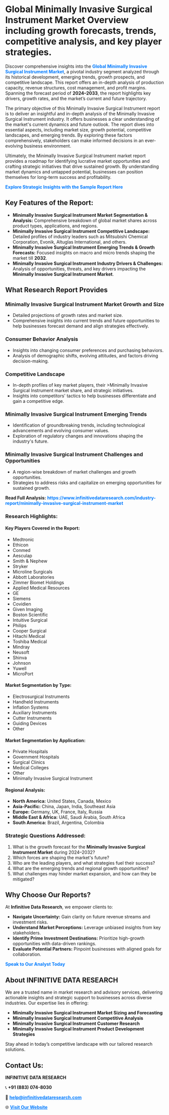 <h1>Global Minimally Invasive Surgical Instrument Market Overview including growth forecasts, trends, competitive analysis, and key player strategies.</h1>
<p>
Discover comprehensive insights into the 
<a href="https://www.infinitivedataresearch.com/industry-report/minimally-invasive-surgical-instrument-market" rel="dofollow" style="color: #007BFF; text-decoration: none;"><strong>Global Minimally Invasive Surgical Instrument Market</strong></a>, a pivotal industry segment analyzed through its historical development, emerging trends, growth prospects, and competitive landscape. This report offers an in-depth analysis of production capacity, revenue structures, cost management, and profit margins. Spanning the forecast period of <strong>2024–2033</strong>, the report highlights key drivers, growth rates, and the market’s current and future trajectory.
</p>
<p>
The primary objective of this Minimally Invasive Surgical Instrument report is to deliver an insightful and in-depth analysis of the Minimally Invasive Surgical Instrument industry. It offers businesses a clear understanding of the market's current dynamics and future outlook. The report dives into essential aspects, including market size, growth potential, competitive landscapes, and emerging trends. By exploring these factors comprehensively, stakeholders can make informed decisions in an ever-evolving business environment.
</p>
<p>
Ultimately, the Minimally Invasive Surgical Instrument market report provides a roadmap for identifying lucrative market opportunities and crafting strategic initiatives that drive sustained growth. By understanding market dynamics and untapped potential, businesses can position themselves for long-term success and profitability.
</p>
<p>
<a href="https://www.infinitivedataresearch.com/request-sample/reportId=111060" style="color: #007BFF; text-decoration: none;"><strong>Explore Strategic Insights with the Sample Report Here</strong></a>
</p>

<h2>Key Features of the Report:</h2>
<ul>
<li><strong>Minimally Invasive Surgical Instrument Market Segmentation & Analysis:</strong> Comprehensive breakdown of global market shares across product types, applications, and regions.</li>
<li><strong>Minimally Invasive Surgical Instrument Competitive Landscape:</strong> Detailed profiles of industry leaders such as Mitsubishi Chemical Corporation, Evonik, Altuglas International, and others.</li>
<li><strong>Minimally Invasive Surgical Instrument Emerging Trends & Growth Forecasts:</strong> Focused insights on macro and micro trends shaping the market till <strong>2032</strong>.</li>
<li><strong>Minimally Invasive Surgical Instrument Industry Drivers & Challenges:</strong> Analysis of opportunities, threats, and key drivers impacting the <strong>Minimally Invasive Surgical Instrument Market</strong>.</li>
</ul>

<h2>What Research Report Provides</h2>
<h3>Minimally Invasive Surgical Instrument Market Growth and Size</h3>
<ul>
<li>Detailed projections of growth rates and market size.</li>
<li>Comprehensive insights into current trends and future opportunities to help businesses forecast demand and align strategies effectively.</li>
</ul>

<h3>Consumer Behavior Analysis</h3>
<ul>
<li>Insights into changing consumer preferences and purchasing behaviors.</li>
<li>Analysis of demographic shifts, evolving attitudes, and factors driving decision-making.</li>
</ul>

<h3>Competitive Landscape</h3>
<ul>
<li>In-depth profiles of key market players, their >Minimally Invasive Surgical Instrument market share, and strategic initiatives.</li>
<li>Insights into competitors' tactics to help businesses differentiate and gain a competitive edge.</li>
</ul>

<h3>Minimally Invasive Surgical Instrument Emerging Trends</h3>
<ul>
<li>Identification of groundbreaking trends, including technological advancements and evolving consumer values.</li>
<li>Exploration of regulatory changes and innovations shaping the industry's future.</li>
</ul>

<h3>Minimally Invasive Surgical Instrument Challenges and Opportunities</h3>
<ul>
<li>A region-wise breakdown of market challenges and growth opportunities.</li>
<li>Strategies to address risks and capitalize on emerging opportunities for sustained growth.</li>
</ul>
<p><strong>Read Full Analysis:</strong> <a href="https://www.infinitivedataresearch.com/industry-report/minimally-invasive-surgical-instrument-market" rel="dofollow" style="color: #007BFF; text-decoration: none;"><strong>https://www.infinitivedataresearch.com/industry-report/minimally-invasive-surgical-instrument-market</strong></a></p>
<h3>Research Highlights:</h3>
<h4>Key Players Covered in the Report:</h4>
<ul><li>Medtronic</li><li>Ethicon</li><li>Conmed</li><li>Aesculap</li><li>Smith &amp; Nephew</li><li>Stryker</li><li>Microline Surgicals</li><li>Abbott Laboratories</li><li>Zimmer Biomet Holdings</li><li>Applied Medical Resources</li><li>GE</li><li>Siemens</li><li>Covidien</li><li>Given Imaging</li><li>Boston Scientific</li><li>Intuitive Surgical</li><li>Philips</li><li>Cooper Surgical</li><li>Hitachi Medical</li><li>Toshiba Medical</li><li>Mindray</li><li>Neusoft</li><li>Shinva</li><li>Johnson</li><li>Yuwell</li><li>MicroPort</li></ul>
<h4>Market Segmentation by Type:</h4>
<ul><li>Electrosurgical Instruments</li><li>Handheld Instruments</li><li>Inflation Systems</li><li>Auxiliary Instruments</li><li>Cutter Instruments</li><li>Guiding Devices</li><li>Other</li></ul>
<h4>Market Segmentation by Application:</h4>
<ul><li>Private Hospitals</li><li>Government Hospitals</li><li>Surgical Clinics</li><li>Medical Colleges</li><li>Other</li><li>Minimally Invasive Surgical Instrument</li></ul>

<h4>Regional Analysis:</h4>
<ul>
<li><strong>North America:</strong> United States, Canada, Mexico</li>
<li><strong>Asia-Pacific:</strong> China, Japan, India, Southeast Asia</li>
<li><strong>Europe:</strong> Germany, UK, France, Italy, Russia</li>
<li><strong>Middle East & Africa:</strong> UAE, Saudi Arabia, South Africa</li>
<li><strong>South America:</strong> Brazil, Argentina, Colombia</li>
</ul>

<h3>Strategic Questions Addressed:</h3>
<ol>
<li>What is the growth forecast for the <strong>Minimally Invasive Surgical Instrument Market</strong> during 2024–2032?</li>
<li>Which forces are shaping the market's future?</li>
<li>Who are the leading players, and what strategies fuel their success?</li>
<li>What are the emerging trends and regional growth opportunities?</li>
<li>What challenges may hinder market expansion, and how can they be mitigated?</li>
</ol>

<h2>Why Choose Our Reports?</h2>
<p>At <strong>Infinitive Data Research</strong>, we empower clients to:</p>
<ul>
<li><strong>Navigate Uncertainty:</strong> Gain clarity on future revenue streams and investment risks.</li>
<li><strong>Understand Market Perceptions:</strong> Leverage unbiased insights from key stakeholders.</li>
<li><strong>Identify Prime Investment Destinations:</strong> Prioritize high-growth opportunities with data-driven rankings.</li>
<li><strong>Evaluate Potential Partners:</strong> Pinpoint businesses with aligned goals for collaboration.</li>
</ul>
<p><a href="https://www.infinitivedataresearch.com/industry-report/minimally-invasive-surgical-instrument-market" rel="dofollow" style="color: #007BFF; text-decoration: none;"><strong>Speak to Our Analyst Today</strong></a></p>

<h2>About INFINITIVE DATA RESEARCH</h2>
<p>We are a trusted name in market research and advisory services, delivering actionable insights and strategic support to businesses across diverse industries. Our expertise lies in offering:</p>
<ul>
<li><strong>Minimally Invasive Surgical Instrument Market Sizing and Forecasting</strong></li>
<li><strong>Minimally Invasive Surgical Instrument Competitive Analysis</strong></li>
<li><strong>Minimally Invasive Surgical Instrument Customer Research</strong></li>
<li><strong>Minimally Invasive Surgical Instrument Product Development Strategies</strong></li>
</ul>
<p>Stay ahead in today’s competitive landscape with our tailored research solutions.</p>

<h2>Contact Us:</h2>
<p><strong>INFINITIVE DATA RESEARCH</strong></p>
<p>📞 <strong>+91 (883) 074-8030</strong></p>
<p>📧 <strong><a href="mailto:help@infinitivedataresearch.com" style="color: #007BFF;">help@infinitivedataresearch.com</a></strong></p>
<p>🌐 <strong><a href="https://www.infinitivedataresearch.com" rel="dofollow" style="color: #007BFF;">Visit Our Website</a></strong></p>